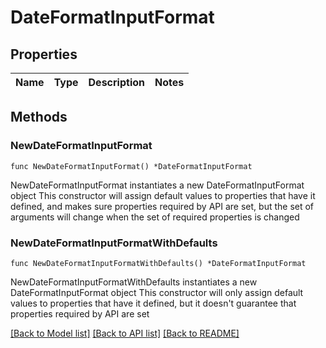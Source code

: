 # DateFormatInputFormat

## Properties

Name | Type | Description | Notes
------------ | ------------- | ------------- | -------------

## Methods

### NewDateFormatInputFormat

`func NewDateFormatInputFormat() *DateFormatInputFormat`

NewDateFormatInputFormat instantiates a new DateFormatInputFormat object
This constructor will assign default values to properties that have it defined,
and makes sure properties required by API are set, but the set of arguments
will change when the set of required properties is changed

### NewDateFormatInputFormatWithDefaults

`func NewDateFormatInputFormatWithDefaults() *DateFormatInputFormat`

NewDateFormatInputFormatWithDefaults instantiates a new DateFormatInputFormat object
This constructor will only assign default values to properties that have it defined,
but it doesn't guarantee that properties required by API are set


[[Back to Model list]](../README.md#documentation-for-models) [[Back to API list]](../README.md#documentation-for-api-endpoints) [[Back to README]](../README.md)


